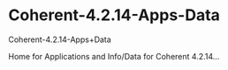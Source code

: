 # Coherent-4.2.14-Apps-Data
Coherent-4.2.14-Apps+Data

Home for Applications and Info/Data for Coherent 4.2.14...

